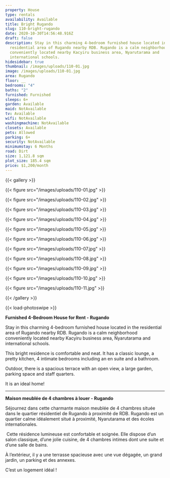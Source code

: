 ```yaml
---
property: House
type: rentals
availability: Available
title: Bright Rugando
slug: 110-bright-rugando
date: 2020-10-30T14:56:48.916Z
draft: false
description: Stay in this charming 4-bedroom furnished house located in the
  residential area of Rugando nearby RDB. Rugando is a calm neighborhood
  conveniently located nearby Kacyiru business area, Nyarutarama and
  international schools.
hidesidebar: true
thumbnail: /images/uploads/110-01.jpg
image: /images/uploads/110-01.jpg
area: Rugando
floor: __
bedrooms: "4"
baths: "2"
furnished: Furnished
sleeps: 6+
garden: Available
maid: NotAvailable
tv: Available
wifi: NotAvailable
washingmachine: NotAvailable
closets: Available
pets: Allowed
parking: 6+
security: NotAvailable
minimumstay: 6 Months
road: Dirt
size: 1,121.8 sqm
plot_size: 185.4 sqm
price: $1,200/month
---
```

{{< gallery >}}

{{< figure src="/images/uploads/110-01.jpg" >}}

{{< figure src="/images/uploads/110-02.jpg" >}}

{{< figure src="/images/uploads/110-03.jpg" >}}

{{< figure src="/images/uploads/110-04.jpg" >}}

{{< figure src="/images/uploads/110-05.jpg" >}}

{{< figure src="/images/uploads/110-06.jpg" >}}

{{< figure src="/images/uploads/110-07.jpg" >}}

{{< figure src="/images/uploads/110-08.jpg" >}}

{{< figure src="/images/uploads/110-09.jpg" >}}

{{< figure src="/images/uploads/110-10.jpg" >}}

{{< figure src="/images/uploads/110-11.jpg" >}}

{{< /gallery >}}

{{< load-photoswipe >}}

**Furnished 4-Bedroom House for Rent - Rugando**

Stay in this charming 4-bedroom furnished house located in the residential area of Rugando nearby RDB. Rugando is a calm neighborhood conveniently located nearby Kacyiru business area, Nyarutarama and international schools.

This bright residence is comfortable and neat. It has a classic lounge, a pretty kitchen, 4 intimate bedrooms including an en suite and a bathroom.

Outdoor, there is a spacious terrace with an open view, a large garden, parking space and staff quarters.

It is an ideal home!

- - -

**Maison meublée de 4 chambres à louer - Rugando**

Séjournez dans cette charmante maison meublée de 4 chambres située dans le quartier résidentiel de Rugando à proximité de RDB. Rugando est un quartier calme idéalement situé à proximité, Nyarutarama et des écoles internationales.

 Cette résidence lumineuse est confortable et soignée. Elle dispose d’un salon classique, d’une jolie cuisine, de 4 chambres intimes dont une suite et d’une salle de bains.

À l’extérieur, il y a une terrasse spacieuse avec une vue dégagée, un grand jardin, un parking et des annexes.

C’est un logement idéal !